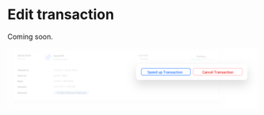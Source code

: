 # Edit transaction

Coming soon.
<!-- We understand that people make mistakes sometimes. We allow users to edit their transactions if there is a change of mind. -->

![Edit Transaction](../.gitbook/assets/edittransaction.png)

